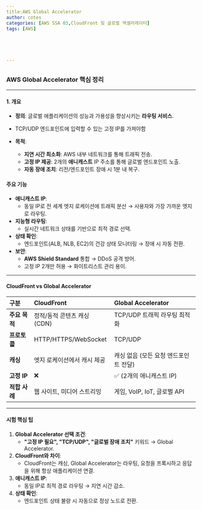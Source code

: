 ```yaml
---
title:AWS Global Accelerator
author: cotes   
categories: [AWS SSA 03,CloudFront 및 글로벌 엑셀러레이터]
tags: [AWS]





---
```


## 

### **AWS Global Accelerator 핵심 정리**

------

#### **1. 개요**

- **정의**: 글로벌 애플리케이션의 성능과 가용성을 향상시키는 **라우팅 서비스**.
- TCP/UDP 엔드포인트에 입력할 수 있는 고정 IP를 가져야함

- **목적**:
  - **지연 시간 최소화**: AWS 내부 네트워크를 통해 트래픽 전송.
  - **고정 IP 제공**: 2개의 **애니캐스트** IP 주소를 통해 글로벌 엔드포인트 노출.
  - **자동 장애 조치**: 리전/엔드포인트 장애 시 1분 내 복구.

#### **주요 기능**

- **애니캐스트 IP**:
  - 동일 IP로 전 세계 엣지 로케이션에 트래픽 분산 → 사용자와 가장 가까운 엣지로 라우팅.
- **지능형 라우팅**:
  - 실시간 네트워크 상태를 기반으로 최적 경로 선택.
- **상태 확인**:
  - 엔드포인트(ALB, NLB, EC2)의 건강 상태 모니터링 → 장애 시 자동 전환.
- **보안**:
  - **AWS Shield Standard** 통합 → DDoS 공격 방어.
  - 고정 IP 2개만 허용 → 화이트리스트 관리 용이.

------

#### **CloudFront vs Global Accelerator**

| **구분**      | **CloudFront**              | **Global Accelerator**                |
| :------------ | :-------------------------- | :------------------------------------ |
| **주요 목적** | 정적/동적 콘텐츠 캐싱 (CDN) | TCP/UDP 트래픽 라우팅 최적화          |
| **프로토콜**  | HTTP/HTTPS/WebSocket        | TCP/UDP                               |
| **캐싱**      | 엣지 로케이션에서 캐시 제공 | 캐싱 없음 (모든 요청 엔드포인트 전달) |
| **고정 IP**   | ❌                           | ✅ (2개의 애니캐스트 IP)               |
| **적합 사례** | 웹 사이트, 미디어 스트리밍  | 게임, VoIP, IoT, 글로벌 API           |

------

#### **시험 핵심 팁**

1. **Global Accelerator 선택 조건**:
   - **"고정 IP 필요", "TCP/UDP", "글로벌 장애 조치"** 키워드 → Global Accelerator.
2. **CloudFront와 차이**:
   - CloudFront는 캐싱, Global Accelerator는 라우팅, 요청을 프록시하고 응답을 위해 항상 애플리케이션 연결.
3. **애니캐스트 IP**:
   - 동일 IP로 최적 경로 라우팅 → 지연 시간 감소.
4. **상태 확인**:
   - 엔드포인트 상태 불량 시 자동으로 정상 노드로 전환.